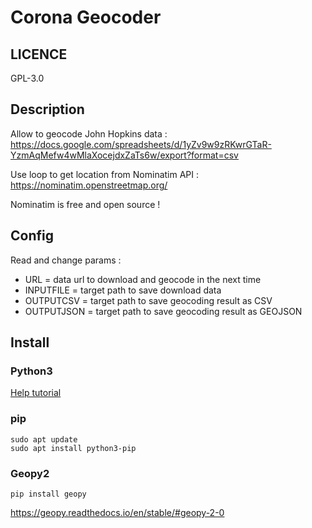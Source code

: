 # Corona Geocoder

## LICENCE
GPL-3.0

## Description
Allow to geocode John Hopkins data : 
https://docs.google.com/spreadsheets/d/1yZv9w9zRKwrGTaR-YzmAqMefw4wMlaXocejdxZaTs6w/export?format=csv

Use loop to get location from Nominatim API :
https://nominatim.openstreetmap.org/

Nominatim is free and open source !

## Config
Read and change params : 
* URL = data url to download and geocode in the next time
* INPUTFILE = target path to save download data
* OUTPUTCSV = target path to save geocoding result as CSV
* OUTPUTJSON = target path to save geocoding result as GEOJSON

## Install

### Python3

[Help tutorial](https://www.digitalocean.com/community/tutorials/how-to-install-python-3-and-set-up-a-programming-environment-on-debian-10)

### pip
```
sudo apt update
sudo apt install python3-pip
```
### Geopy2
```
pip install geopy
```
https://geopy.readthedocs.io/en/stable/#geopy-2-0
